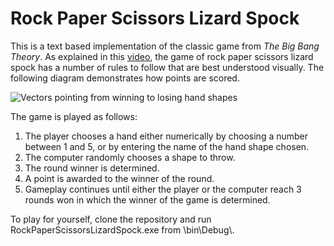 # Rock Paper Scissors Lizard Spock
This is a text based implementation of the classic game from _The Big Bang Theory_. As explained in this [video](https://youtu.be/x5Q6-wMx-K8?t=19), the game of rock paper scissors lizard spock has a number of rules to follow that are best understood visually. The following diagram demonstrates how points are scored.

![Vectors pointing from winning to losing hand shapes](https://upload.wikimedia.org/wikipedia/en/c/cc/Rock_paper_scissors_lizard_spock.png)

The game is played as follows:

1. The player chooses a hand either numerically by choosing a number between 1 and 5, or by entering the name of the hand shape chosen.
2. The computer randomly chooses a shape to throw.
3. The round winner is determined.
4. A point is awarded to the winner of the round.
5. Gameplay continues until either the player or the computer reach 3 rounds won in which the winner of the game is determined.

To play for yourself, clone the repository and run RockPaperScissorsLizardSpock.exe from \\bin\\Debug\\.
